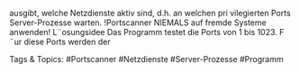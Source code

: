 ausgibt, welche Netzdienste aktiv sind, d.h. an welchen pri vilegierten Ports
Server-Prozesse warten.
!Portscanner NIEMALS auf fremde Systeme anwenden!
L¨osungsidee
Das Programm testet die Ports von 1 bis 1023. F ¨ur diese Ports werden der

   Tags & Topics:
   #Portscanner
   #Netzdienste
   #Server-Prozesse
   #Programm